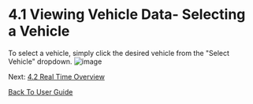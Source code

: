 # 4.1 Viewing Vehicle Data- Selecting a Vehicle

To select a vehicle, simply click the desired vehicle from the "Select Vehicle" dropdown.
![image](https://user-images.githubusercontent.com/112486258/212979450-c3902d47-42bd-4435-a1c6-89c28f43334f.png)


Next: [4.2 Real Time Overview](https://github.com/rlogsdon7/Metaverse-Maintenance/blob/main/UserDocs/RealTimeOverview.md)

[Back To User Guide](https://github.com/rlogsdon7/Metaverse-Maintenance/blob/main/UserDocs.md)

